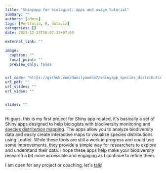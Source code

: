 ```yaml
---
title: "Shinyapp for biologist: apps and usage tutorial"
summary: ""
authors: [admin]
tags: [Portfolio, R, dataviz]
categories: []
date: 2023-12-23T16:07:33+07:00

external_link: ""

image:
  caption: ""
  focal_point: ""
  preview_only: false


url_code: "https://github.com/danilyanedo7/shinyapp_species_distribution"
url_pdf: ""
url_slides: ""
url_video: ""


slides: ""
---
```

Hi guys, this is my first project for Shiny app related, it's basically a set of Shiny apps designed to help biologists with biodiversity monitoring and [species distribution mapping](https://github.com/danilyanedo7/shinyapp_species_distribution). The apps allow you to analyze biodiversity data and easily create interactive maps to visualize species distributions using Leaflet. While these tools are still a work in progress and could use some improvements, they provide a simple way for researchers to explore and understand their data. I hope these apps help make your biodiversity research a bit more accessible and engaging as I continue to refine them.

I am open for any project or coaching, let's [talk](/#contact)!